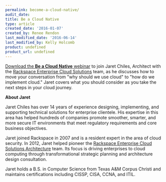 ```yaml
---
permalink: become-a-cloud-native/
audit_date:
title: Be a Cloud Native
type: article
created_date: '2016-01-07'
created_by: Renee Rendon
last_modified_date: '2016-06-14'
last_modified_by: Kelly Holcomb
product: undefined
product_url: undefined
---
```


[Download the **Be a Cloud Native** webinar](http://f8419a0bed751960b2e9-16ba04b8393657c280af28d3331db4b1.r89.cf1.rackcdn.com/Recording/lib/playback.html) to join Jaret Chiles, Architect with the [Rackspace Enterprise Cloud Solutions](http://www.rackspace.com/enterprise_hosting/advisory_services/) team, as he discusses how to move your conversation from "why should we use
cloud" to "how do we implement cloud." Jaret covers what you should consider as you take the next steps in your cloud journey.

**About Jaret**

Jaret Chiles has over 14 years of experience designing, implementing, and
supporting technical solutions for enterprise clientele. His expertise
in this area has helped hundreds of companies promote smoother, smarter, and
more secure IT environments that meet regulatory requirements and core
business objectives.

Jaret joined Rackspace in 2007 and is a resident expert in the area of
cloud security. In 2012, Jaret helped pioneer the [Rackspace Enterprise Cloud Solutions Architecture](http://www.rackspace.com/enterprise_hosting/advisory_services/) team. Its focus is driving enterprises to cloud computing through
transformational strategic planning and architecture design
consultation.

Jaret holds a B.S. in Computer Science from Texas A&M Corpus Christi
and maintains certifications including CISSP, CISA, CCNA, and ITIL.
